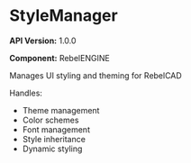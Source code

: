 # StyleManager

**API Version:** 1.0.0

**Component:** RebelENGINE

Manages UI styling and theming for RebelCAD

Handles:
- Theme management
- Color schemes
- Font management
- Style inheritance
- Dynamic styling

